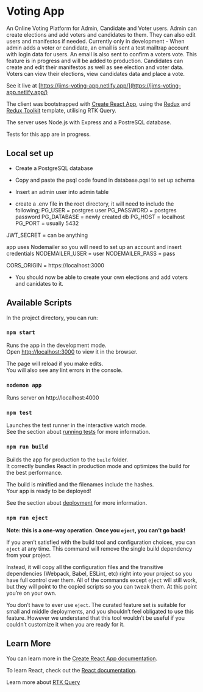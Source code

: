 # Voting App

An Online Voting Platform for Admin, Candidate and Voter users.
Admin can create elections and add voters and candidates to them. They can also edit users and manifestos if needed.
Currently only in development - When admin adds a voter or candidate, an email is sent a test mailtrap account with login data for users. An email is also sent to confirm a voters vote. This feature is in progress and will be added to production. 
Candidates can create and edit their manifestos as well as see election and voter data.
Voters can view their elections, view candidates data and place a vote. 

See it live at [https://jims-voting-app.netlify.app/](https://jims-voting-app.netlify.app/)

The client was bootstrapped with [Create React App](https://github.com/facebook/create-react-app), using the [Redux](https://redux.js.org/) and [Redux Toolkit](https://redux-toolkit.js.org/) template, utilising RTK Query.

The server uses Node.js with Express and a PostreSQL database.

Tests for this app are in progress.

## Local set up
 - Create a PostgreSQL database
 - Copy and paste the psql code found in database.pqsl to set up schema
 - Insert an admin user into admin table 

- create a .env file in the root directory, it will need to include the following;
PG_USER = postgres user
PG_PASSWORD = postgres password
PG_DATABASE = newly created db
PG_HOST = localhost
PG_PORT = usually 5432

JWT_SECRET = can be anything

app uses Nodemailer so you will need to set up an account and insert credentials
NODEMAILER_USER = user
NODEMAILER_PASS = pass

CORS_ORIGIN = https://localhost:3000

 - You should now be able to create your own elections and add voters and canidates to it.

## Available Scripts

In the project directory, you can run:

### `npm start`

Runs the app in the development mode.<br />
Open [http://localhost:3000](http://localhost:3000) to view it in the browser.

The page will reload if you make edits.<br />
You will also see any lint errors in the console.

### `nodemon app`

Runs server on http://localhost:4000

### `npm test`

Launches the test runner in the interactive watch mode.<br />
See the section about [running tests](https://facebook.github.io/create-react-app/docs/running-tests) for more information.

### `npm run build`

Builds the app for production to the `build` folder.<br />
It correctly bundles React in production mode and optimizes the build for the best performance.

The build is minified and the filenames include the hashes.<br />
Your app is ready to be deployed!

See the section about [deployment](https://facebook.github.io/create-react-app/docs/deployment) for more information.

### `npm run eject`

**Note: this is a one-way operation. Once you `eject`, you can’t go back!**

If you aren’t satisfied with the build tool and configuration choices, you can `eject` at any time. This command will remove the single build dependency from your project.

Instead, it will copy all the configuration files and the transitive dependencies (Webpack, Babel, ESLint, etc) right into your project so you have full control over them. All of the commands except `eject` will still work, but they will point to the copied scripts so you can tweak them. At this point you’re on your own.

You don’t have to ever use `eject`. The curated feature set is suitable for small and middle deployments, and you shouldn’t feel obligated to use this feature. However we understand that this tool wouldn’t be useful if you couldn’t customize it when you are ready for it.

## Learn More

You can learn more in the [Create React App documentation](https://facebook.github.io/create-react-app/docs/getting-started).

To learn React, check out the [React documentation](https://reactjs.org/).

Learn more about [RTK Query](https://redux-toolkit.js.org/rtk-query/overview)
